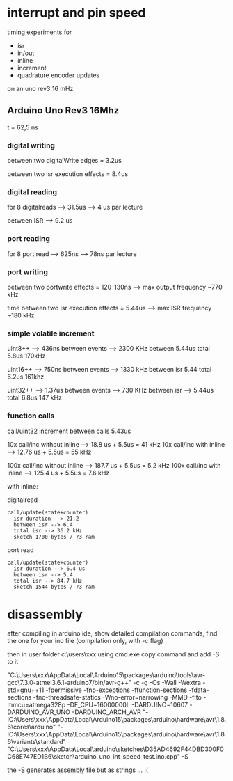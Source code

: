 # interrupt and pin speed

timing experiments for

- isr
- in/out
- inline
- increment
- quadrature encoder updates

on an uno rev3 16 mHz

## Arduino Uno Rev3 16Mhz

t = 62,5 ns

### digital writing

between two digitalWrite edges = 3.2us

between two isr execution effects = 8.4us

### digital reading

for 8 digitalreads --> 31.5us --> 4 us par lecture

between ISR --> 9.2 us 

### port reading

for 8 port read --> 625ns --> 78ns par lecture

### port writing

between two portwrite effects = 120-130ns
--> max output frequency ~770 kHz

time between two isr execution effects = 5.44us
--> max ISR frequency ~180 kHz

### simple volatile increment

uint8++ --> 436ns between events --> 2300 KHz
between 5.44us
total 5.8us 170kHz

uint16++ --> 750ns between events --> 1330 kHz
between isr 5.44
total 6.2us 161khz

uint32++ --> 1.37us between events --> 730 KHz
between isr --> 5.44us
total 6.8us 147 kHz

### function calls

call/uint32 increment
between calls 5.43us

10x call/inc without inline --> 18.8 us + 5.5us = 41 kHz
10x call/inc with inline --> 12.76 us + 5.5us = 55 kHz

100x call/inc without inline --> 187.7 us + 5.5us = 5.2 kHz
100x call/inc with inline --> 125.4 us + 5.5us = 7.6 kHz

with inline: 

  digitalread

    call/update(state+counter)
      isr duration --> 21.2
      between isr --> 6.4
      total isr --> 36.2 kHz
      sketch 1700 bytes / 73 ram

  port read

    call/update(state+counter) 
      isr duration --> 6.4 us
      between isr --> 5.4
      total isr --> 84.7 kHz
      sketch 1544 bytes / 73 ram


# disassembly

after compiling in arduino ide, show detailed compilation commands, find the one for your ino file (compilation only, with -c flag)

then in user folder c:\users\xxx using cmd.exe copy command and add -S to it

"C:\\Users\\xxx\\AppData\\Local\\Arduino15\\packages\\arduino\\tools\\avr-gcc\\7.3.0-atmel3.6.1-arduino7/bin/avr-g++" -c -g -Os -Wall -Wextra -std=gnu++11 -fpermissive -fno-exceptions -ffunction-sections -fdata-sections -fno-threadsafe-statics -Wno-error=narrowing -MMD -flto -mmcu=atmega328p -DF_CPU=16000000L -DARDUINO=10607 -DARDUINO_AVR_UNO -DARDUINO_ARCH_AVR "-IC:\\Users\\xxx\\AppData\\Local\\Arduino15\\packages\\arduino\\hardware\\avr\\1.8.6\\cores\\arduino" "-IC:\\Users\\xxx\\AppData\\Local\\Arduino15\\packages\\arduino\\hardware\\avr\\1.8.6\\variants\\standard" "C:\\Users\\xxx\\AppData\\Local\\arduino\\sketches\\D35AD4692F44DBD300F0C68E747ED1B6\\sketch\\arduino_uno_int_speed_test.ino.cpp" -S

the -S generates assembly file but as strings ... :(
